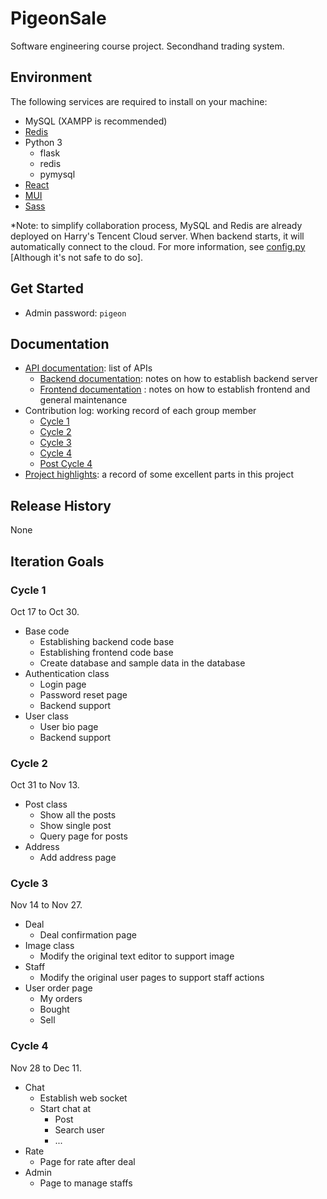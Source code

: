 # PigeonSale
Software engineering course project. Secondhand trading system.

## Environment
The following services are required to install on your machine:
* MySQL (XAMPP is recommended)
* [Redis](https://redis.io/download)
* Python 3
  * flask
  * redis
  * pymysql
* [React](https://reactjs.org/docs/getting-started.html)
* [MUI](https://mui.com/)
* [Sass](https://sass-lang.com/)


*Note: to simplify collaboration process, MySQL and Redis are already deployed on Harry's Tencent Cloud 
server. When backend starts, it will automatically connect to the cloud.
For more information, see [config.py](./backend/config.py) [Although it's not safe to do so].
## Get Started
* Admin password: `pigeon`


## Documentation
* [API documentation](./documentation/API_documentation.md): list of APIs
  * [Backend documentation](./backend/README.md): notes on how to establish backend server
  * [Frontend documentation](./frontend/README.md) : notes on how to establish frontend and general maintenance
* Contribution log: working record of each group member
  * [Cycle 1](./documentation/contribution_log/cycle_1.md)
  * [Cycle 2](./documentation/contribution_log/cycle_2.md)
  * [Cycle 3](./documentation/contribution_log/cycle_3.md)
  * [Cycle 4](./documentation/contribution_log/cycle_4.md)
  * [Post Cycle 4](./documentation/contribution_log/cycle_5.md)
* [Project highlights](./documentation/highlights.md): a record of some excellent parts in this project
## Release History
None

## Iteration Goals

### Cycle 1
Oct 17 to Oct 30.
* Base code
  * Establishing backend code base
  * Establishing frontend code base
  * Create database and sample data in the database
* Authentication class
  * Login page
  * Password reset page
  * Backend support
* User class
  * User bio page
  * Backend support

### Cycle 2
Oct 31 to Nov 13.
* Post class
    * Show all the posts
    * Show single post
    * Query page for posts
* Address
  * Add address page 

### Cycle 3
Nov 14 to Nov 27.
* Deal
  * Deal confirmation page
* Image class
  * Modify the original text editor to support image
* Staff
  * Modify the original user pages to support staff actions
* User order page
    * My orders
    * Bought
    * Sell
### Cycle 4
Nov 28 to Dec 11.
* Chat
  * Establish web socket
  * Start chat at
    * Post
    * Search user
    * ...
* Rate
  * Page for rate after deal
* Admin
  * Page to manage staffs

